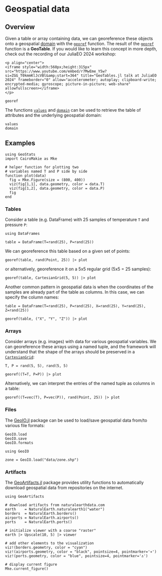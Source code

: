 # Geospatial data

## Overview

Given a table or array containing data, we can georeference these objects
onto a geospatial [domain](domains.md) with the [`georef`](@ref) function.
The result of the [`georef`](@ref) function is a **GeoTable**. If you would
like to learn this concept in more depth, check out the recording of our
JuliaEO 2024 workshop:

```@raw html
<p align="center">
<iframe style="width:560px;height:315px" src="https://www.youtube.com/embed/r7MwEme_Y5w?si=ZGG_T0kmmKlJcVBl&amp;start=364" title="GeoTables.jl talk at JuliaEO 2024" frameborder="0" allow="accelerometer; autoplay; clipboard-write; encrypted-media; gyroscope; picture-in-picture; web-share" allowfullscreen></iframe>
</p>
```

```@docs
georef
```

The functions [`values`](@ref) and [`domain`](@ref) can be used to retrieve
the table of attributes and the underlying geospatial domain:

```@docs
values
domain
```

## Examples

```@example data
using GeoStats
import CairoMakie as Mke

# helper function for plotting two
# variables named T and P side by side
function plot(data)
  fig = Mke.Figure(size = (800, 400))
  viz(fig[1,1], data.geometry, color = data.T)
  viz(fig[1,2], data.geometry, color = data.P)
  fig
end
```

### Tables

Consider a table (e.g. DataFrame) with 25 samples of temperature `T` and
pressure `P`:

```@example data
using DataFrames

table = DataFrame(T=rand(25), P=rand(25))
```

We can georeference this table based on a given set of points:

```@example data
georef(table, rand(Point, 25)) |> plot
```

or alternatively, georeference it on a 5x5 regular grid (5x5 = 25 samples):

```@example data
georef(table, CartesianGrid(5, 5)) |> plot
```

Another common pattern in geospatial data is when the coordinates of the samples
are already part of the table as columns. In this case, we can specify the column
names:

```@example data
table = DataFrame(T=rand(25), P=rand(25), X=rand(25), Y=rand(25), Z=rand(25))

georef(table, ("X", "Y", "Z")) |> plot
```

### Arrays

Consider arrays (e.g. images) with data for various geospatial variables. We can
georeference these arrays using a named tuple, and the framework will understand
that the shape of the arrays should be preserved in a [`CartesianGrid`](@ref):

```@example data
T, P = rand(5, 5), rand(5, 5)

georef((T=T, P=P)) |> plot
```

Alternatively, we can interpret the entries of the named tuple as columns in a table:

```@example data
georef((T=vec(T), P=vec(P)), rand(Point, 25)) |> plot
```

### Files

The [GeoIO.jl](https://github.com/JuliaEarth/GeoIO.jl) package can be used
to load/save geospatial data from/to various file formats:

```@docs
GeoIO.load
GeoIO.save
GeoIO.formats
```

```@example data
using GeoIO

zone = GeoIO.load("data/zone.shp")
```

### Artifacts

The [GeoArtifacts.jl](https://github.com/JuliaEarth/GeoArtifacts.jl) package
provides utility functions to automatically download geospatial data from
repositories on the internet.

```@example data
using GeoArtifacts

# download artifacts from naturalearthdata.com
earth    = NaturalEarth.naturalearth1("water")
borders  = NaturalEarth.borders()
airports = NaturalEarth.airports()
ports    = NaturalEarth.ports()

# initialize viewer with a coarse "raster"
earth |> Upscale(10, 5) |> viewer

# add other elements to the visualization
viz!(borders.geometry, color = "cyan")
viz!(airports.geometry, color = "black", pointsize=4, pointmarker='✈')
viz!(ports.geometry, color = "blue", pointsize=4, pointmarker='⚓')

# display current figure
Mke.current_figure()
```